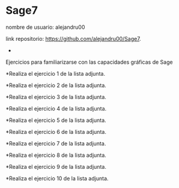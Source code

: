 # Sage7
nombre de usuario: alejandru00


link repositorio: https://github.com/alejandru00/Sage7.


-


Ejercicios para familiarizarse con las capacidades gráficas de Sage


*Realiza el ejercicio 1 de la lista adjunta.


*Realiza el ejercicio 2 de la lista adjunta.


*Realiza el ejercicio 3 de la lista adjunta.


*Realiza el ejercicio 4 de la lista adjunta.


*Realiza el ejercicio 5 de la lista adjunta.


*Realiza el ejercicio 6 de la lista adjunta.


*Realiza el ejercicio 7 de la lista adjunta.


*Realiza el ejercicio 8 de la lista adjunta.


*Realiza el ejercicio 9 de la lista adjunta.


*Realiza el ejercicio 10 de la lista adjunta.
